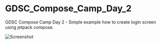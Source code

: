 # GDSC_Compose_Camp_Day_2
GDSC Compose Camp Day 2 - Simple example how to create login screen using jetpack compose. 

![Screenshot](LoginScrenn.png)
